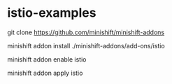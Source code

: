 # istio-examples

git clone https://github.com/minishift/minishift-addons

minishift addon install ./minishift-addons/add-ons/istio

minishift addon enable istio

minishift addon apply istio
